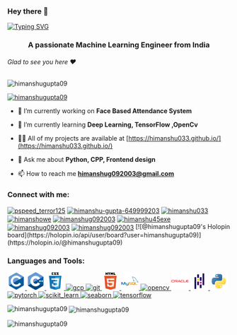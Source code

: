 ### Hey there :wave:
[![Typing SVG](https://readme-typing-svg.herokuapp.com?color=%2336BCF7&lines=This+is+Himanshu+Gupta)](https://git.io/typing-svg)


<h3 align="center">A passionate Machine Learning Engineer from India</h3>

###### Glad to see you here :heart:


<p align="left"> <img src="https://komarev.com/ghpvc/?username=himanshugupta09&label=Profile%20views&color=0e75b6&style=flat" alt="himanshugupta09" /> </p>

<p align="left"> <a href="https://github.com/ryo-ma/github-profile-trophy"><img src="https://github-profile-trophy.vercel.app/?username=himanshugupta09" alt="himanshugupta09" /></a> </p>

- 🔭 I’m currently working on **Face Based Attendance System**

- 🌱 I’m currently learning **Deep Learning, TensorFlow ,OpenCv**

- 👨‍💻 All of my projects are available at [https://himanshu033.github.io/](https://himanshu033.github.io/)

- 💬 Ask me about **Python, CPP, Frontend design**

- 📫 How to reach me **himanshug092003@gmail.com**

<h3 align="left">Connect with me:</h3>
<p align="left">
<a href="https://codepen.io/pspeed_terror125" target="blank"><img align="center" src="https://raw.githubusercontent.com/rahuldkjain/github-profile-readme-generator/master/src/images/icons/Social/codepen.svg" alt="pspeed_terror125" height="30" width="40" /></a>
<a href="https://linkedin.com/in/himanshu-gupta-649999203" target="blank"><img align="center" src="https://raw.githubusercontent.com/rahuldkjain/github-profile-readme-generator/master/src/images/icons/Social/linked-in-alt.svg" alt="himanshu-gupta-649999203" height="30" width="40" /></a>
<a href="https://codesandbox.com/himanshu033" target="blank"><img align="center" src="https://raw.githubusercontent.com/rahuldkjain/github-profile-readme-generator/master/src/images/icons/Social/codesandbox.svg" alt="himanshu033" height="30" width="40" /></a>
<a href="https://kaggle.com/himanshowe" target="blank"><img align="center" src="https://raw.githubusercontent.com/rahuldkjain/github-profile-readme-generator/master/src/images/icons/Social/kaggle.svg" alt="himanshowe" height="30" width="40" /></a>
<a href="https://www.hackerrank.com/himanshug092003" target="blank"><img align="center" src="https://raw.githubusercontent.com/rahuldkjain/github-profile-readme-generator/master/src/images/icons/Social/hackerrank.svg" alt="himanshug092003" height="30" width="40" /></a>
<a href="https://www.leetcode.com/nightHawk18" target="blank"><img align="center" src="https://raw.githubusercontent.com/rahuldkjain/github-profile-readme-generator/master/src/images/icons/Social/leet-code.svg" alt="himanshu45exe" height="30" width="40" /></a>
<a href="https://www.hackerearth.com/himanshug092003" target="blank"><img align="center" src="https://raw.githubusercontent.com/rahuldkjain/github-profile-readme-generator/master/src/images/icons/Social/hackerearth.svg" alt="himanshug092003" height="30" width="40" /></a>
<a href="https://auth.geeksforgeeks.org/user/himanshug092003" target="blank"><img align="center" src="https://raw.githubusercontent.com/rahuldkjain/github-profile-readme-generator/master/src/images/icons/Social/geeks-for-geeks.svg" alt="himanshug092003" height="30" width="40" /></a>
[![@himanshugupta09's Holopin board](https://holopin.io/api/user/board?user=himanshugupta09)](https://holopin.io/@himanshugupta09)
</p>

<h3 align="left">Languages and Tools:</h3>
<p align="left"> <a href="https://www.cprogramming.com/" target="_blank" rel="noreferrer"> <img src="https://raw.githubusercontent.com/devicons/devicon/master/icons/c/c-original.svg" alt="c" width="40" height="40"/> </a> <a href="https://www.w3schools.com/cpp/" target="_blank" rel="noreferrer"> <img src="https://raw.githubusercontent.com/devicons/devicon/master/icons/cplusplus/cplusplus-original.svg" alt="cplusplus" width="40" height="40"/> </a> <a href="https://www.w3schools.com/css/" target="_blank" rel="noreferrer"> <img src="https://raw.githubusercontent.com/devicons/devicon/master/icons/css3/css3-original-wordmark.svg" alt="css3" width="40" height="40"/> </a> <a href="https://cloud.google.com" target="_blank" rel="noreferrer"> <img src="https://www.vectorlogo.zone/logos/google_cloud/google_cloud-icon.svg" alt="gcp" width="40" height="40"/> </a> <a href="https://git-scm.com/" target="_blank" rel="noreferrer"> <img src="https://www.vectorlogo.zone/logos/git-scm/git-scm-icon.svg" alt="git" width="40" height="40"/> </a> <a href="https://www.w3.org/html/" target="_blank" rel="noreferrer"> <img src="https://raw.githubusercontent.com/devicons/devicon/master/icons/html5/html5-original-wordmark.svg" alt="html5" width="40" height="40"/> </a> <a href="https://www.mysql.com/" target="_blank" rel="noreferrer"> <img src="https://raw.githubusercontent.com/devicons/devicon/master/icons/mysql/mysql-original-wordmark.svg" alt="mysql" width="40" height="40"/> </a> <a href="https://opencv.org/" target="_blank" rel="noreferrer"> <img src="https://www.vectorlogo.zone/logos/opencv/opencv-icon.svg" alt="opencv" width="40" height="40"/> </a> <a href="https://www.oracle.com/" target="_blank" rel="noreferrer"> <img src="https://raw.githubusercontent.com/devicons/devicon/master/icons/oracle/oracle-original.svg" alt="oracle" width="40" height="40"/> </a> <a href="https://pandas.pydata.org/" target="_blank" rel="noreferrer"> <img src="https://raw.githubusercontent.com/devicons/devicon/2ae2a900d2f041da66e950e4d48052658d850630/icons/pandas/pandas-original.svg" alt="pandas" width="40" height="40"/> </a> <a href="https://www.python.org" target="_blank" rel="noreferrer"> <img src="https://raw.githubusercontent.com/devicons/devicon/master/icons/python/python-original.svg" alt="python" width="40" height="40"/> </a> <a href="https://pytorch.org/" target="_blank" rel="noreferrer"> <img src="https://www.vectorlogo.zone/logos/pytorch/pytorch-icon.svg" alt="pytorch" width="40" height="40"/> </a> <a href="https://scikit-learn.org/" target="_blank" rel="noreferrer"> <img src="https://upload.wikimedia.org/wikipedia/commons/0/05/Scikit_learn_logo_small.svg" alt="scikit_learn" width="40" height="40"/> </a> <a href="https://seaborn.pydata.org/" target="_blank" rel="noreferrer"> <img src="https://seaborn.pydata.org/_images/logo-mark-lightbg.svg" alt="seaborn" width="40" height="40"/> </a> <a href="https://www.tensorflow.org" target="_blank" rel="noreferrer"> <img src="https://www.vectorlogo.zone/logos/tensorflow/tensorflow-icon.svg" alt="tensorflow" width="40" height="40"/> </a> </p>

<p><img align="left" src="https://github-readme-stats.vercel.app/api/top-langs?username=himanshugupta09&show_icons=true&locale=en&layout=compact" alt="himanshugupta09" /></p>

<p>&nbsp;<img align="center" src="https://github-readme-stats.vercel.app/api?username=himanshugupta09&show_icons=true&locale=en" alt="himanshugupta09" /></p>

<p><img align="center" src="https://github-readme-streak-stats.herokuapp.com/?user=himanshugupta09&" alt="himanshugupta09" /></p>

